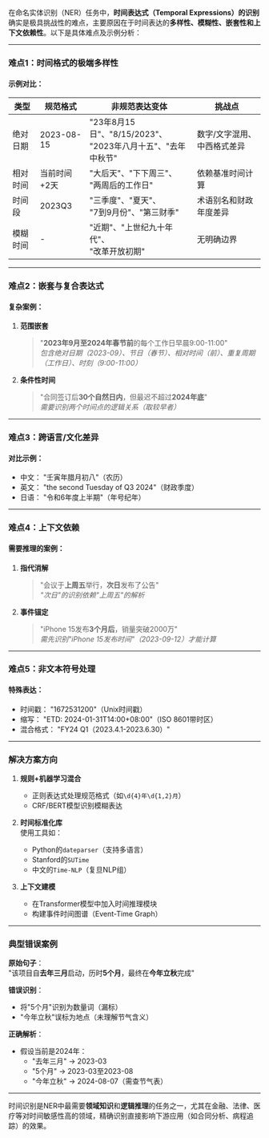 在命名实体识别（NER）任务中，**时间表达式（Temporal Expressions）的识别**确实是极具挑战性的难点，主要原因在于时间表达的**多样性、模糊性、嵌套性和上下文依赖性**。以下是具体难点及示例分析：

---

### **难点1：时间格式的极端多样性**
#### 示例对比：
| 类型         | 规范格式          | 非规范表达变体                  | 挑战点                     |
|--------------|------------------|-------------------------------|--------------------------|
| 绝对日期     | 2023-08-15       | "23年8月15日"、"8/15/2023"、<br>"2023年八月十五"、"去年中秋节" | 数字/文字混用、中西格式差异 |
| 相对时间     | 当前时间+2天     | "大后天"、"下下周三"、<br>"两周后的工作日"          | 依赖基准时间计算           |
| 时间段       | 2023Q3           | "三季度"、"夏天"、<br>"7到9月份"、"第三财季"       | 术语别名和财政年度差异     |
| 模糊时间     | -                | "近期"、"上世纪九十年代"、<br>"改革开放初期"       | 无明确边界                |

---

### **难点2：嵌套与复合表达式**
#### 复杂案例：
1. **范围嵌套**  
   > "**2023年9月至2024年春节前**的每个工作日早晨9:00-11:00"  
   *包含绝对日期（2023-09）、节日（春节）、相对时间（前）、重复周期（工作日）、时刻（9:00-11:00）*

2. **条件性时间**  
   > "合同签订后**30个自然日内**，但最迟不超过**2024年底**"  
   *需要识别两个时间点的逻辑关系（取较早者）*

---

### **难点3：跨语言/文化差异**
#### 对比示例：
- 中文： "壬寅年腊月初八"（农历）  
- 英文： "the second Tuesday of Q3 2024"（财政季度）  
- 日语： "令和6年度上半期"（年号纪年）

---

### **难点4：上下文依赖**
#### 需要推理的案例：
1. **指代消解**  
   > "会议于**上周五**举行，**次日**发布了公告"  
   *"次日"的识别依赖"上周五"的解析*

2. **事件锚定**  
   > "iPhone 15发布**3个月后**，销量突破2000万"  
   *需先识别"iPhone 15发布时间"（2023-09-12）才能计算*

---

### **难点5：非文本符号处理**
#### 特殊表达：
- 时间戳： "1672531200"（Unix时间戳）  
- 缩写： "ETD: 2024-01-31T14:00+08:00"（ISO 8601带时区）  
- 混合格式： "FY24 Q1（2023.4.1-2023.6.30）"

---

### **解决方案方向**
1. **规则+机器学习混合**  
   - 正则表达式处理规范格式（如`\d{4}年\d{1,2}月`）  
   - CRF/BERT模型识别模糊表达

2. **时间标准化库**  
   使用工具如：
   - Python的`dateparser`（支持多语言）  
   - Stanford的`SUTime`  
   - 中文的`Time-NLP`（复旦NLP组）

3. **上下文建模**  
   - 在Transformer模型中加入时间推理模块  
   - 构建事件时间图谱（Event-Time Graph）

---

### 典型错误案例
**原始句子**：  
"该项目自**去年三月**启动，历时**5个月**，最终在**今年立秋**完成"  

**错误识别**：  
- 将"5个月"识别为数量词（漏标）  
- "今年立秋"误标为地点（未理解节气含义）  

**正确解析**：  
- 假设当前是2024年：  
  - "去年三月" → 2023-03  
  - "5个月" → 2023-03至2023-08  
  - "今年立秋" → 2024-08-07（需查节气表）  

---

时间识别是NER中最需要**领域知识**和**逻辑推理**的任务之一，尤其在金融、法律、医疗等对时间敏感性高的领域，精确识别直接影响下游应用（如合同分析、病程追踪）的效果。